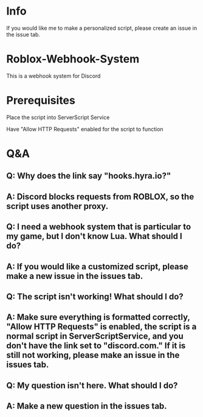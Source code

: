 # Info

If you would like me to make a personalized script, please create an issue in the issue tab.


# Roblox-Webhook-System

This is a webhook system for Discord

# Prerequisites

Place the script into ServerScript Service

Have "Allow HTTP Requests" enabled for the script to function

# Q&A

## Q: Why does the link say "hooks.hyra.io?"
## A: Discord blocks requests from ROBLOX, so the script uses another proxy.

## Q: I need a webhook system that is particular to my game, but I don't know Lua. What should I do?
## A: If you would like a customized script, please make a new issue in the issues tab.

## Q: The script isn't working! What should I do?
## A: Make sure everything is formatted correctly, "Allow HTTP Requests" is enabled, the script is a normal script in ServerScriptService, and you don't have the link set to "discord.com." If it is still not working, please make an issue in the issues tab.

## Q: My question isn't here. What should I do?
## A: Make a new question in the issues tab.
